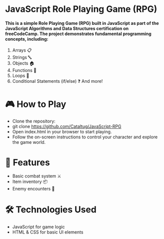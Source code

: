 # JavaScript Role Playing Game (RPG)
#### This is a simple Role Playing Game (RPG) built in JavaScript as part of the JavaScript Algorithms and Data Structures certification on freeCodeCamp. The project demonstrates fundamental programming concepts, including:

1. Arrays 📋
2. Strings 🔤
3. Objects 🏠
4. Functions 🔧
5. Loops 🔄
6. Conditional Statements (if/else) ❓ And more!



# 🎮 How to Play
- Clone the repository:
- git clone https://github.com/Cataltug/JavaScript-RPG
- Open index.html in your browser to start playing.
- Follow the on-screen instructions to control your character and explore the game world.

# 🚀 Features
- Basic combat system ⚔️
- Item inventory 📦
- Enemy encounters 👹


# 🛠 Technologies Used
- JavaScript for game logic
- HTML & CSS for basic UI elements
